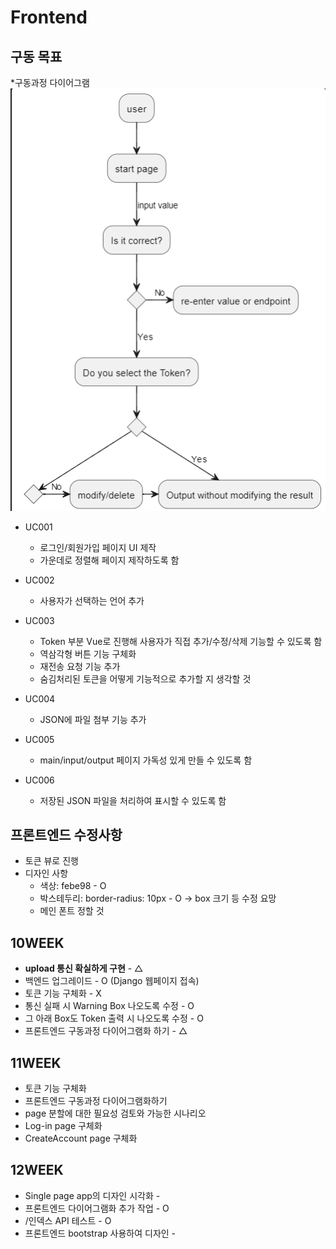 # Frontend

구동 목표
-------

*구동과정 다이어그램
![images/frontend_target.png](images/frontend_target.png)

* UC001
  * 로그인/회원가입 페이지 UI 제작
  * 가운데로 정렬해 페이지 제작하도록 함


* UC002
  * 사용자가 선택하는 언어 추가

* UC003
  * Token 부분 Vue로 진행해 사용자가 직접 추가/수정/삭제 기능할 수 있도록 함
  * 역삼각형 버튼 기능 구체화
  * 재전송 요청 기능 추가
  * 숨김처리된 토큰을 어떻게 기능적으로 추가할 지 생각할 것
  
* UC004
  * JSON에 파일 첨부 기능 추가

* UC005
  * main/input/output 페이지 가독성 있게 만들 수 있도록 함

* UC006
  * 저장된 JSON 파일을 처리하여 표시할 수 있도록 함


프론트엔드 수정사항
--------

* 토큰 뷰로 진행 
* 디자인 사항
   * 색상: febe98 - O
   * 박스테두리: border-radius: 10px - O -> box 크기 등 수정 요망
   *  메인 폰트 정할 것

10WEEK
----------
* **upload 통신 확실하게 구현** - △
* 백엔드 업그레이드 - O (Django 웹페이지 접속)
* 토큰 기능 구체화 - X
* 통신 실패 시 Warning Box 나오도록 수정 - O
* 그 아래 Box도 Token 출력 시 나오도록 수정 - O
* 프론트엔드 구동과정 다이어그램화 하기 - △

11WEEK
----------
* 토큰 기능 구체화
* 프론트엔드 구동과정 다이어그램화하기
* page 분할에 대한 필요성 검토와 가능한 시나리오
* Log-in page 구체화
* CreateAccount page 구체화
  
12WEEK
----------
* Single page app의 디자인 시각화 -
* 프론트엔드 다이어그램화 추가 작업 - O
* /인덱스 API 테스트 - O
* 프론트엔드 bootstrap 사용하여 디자인 -